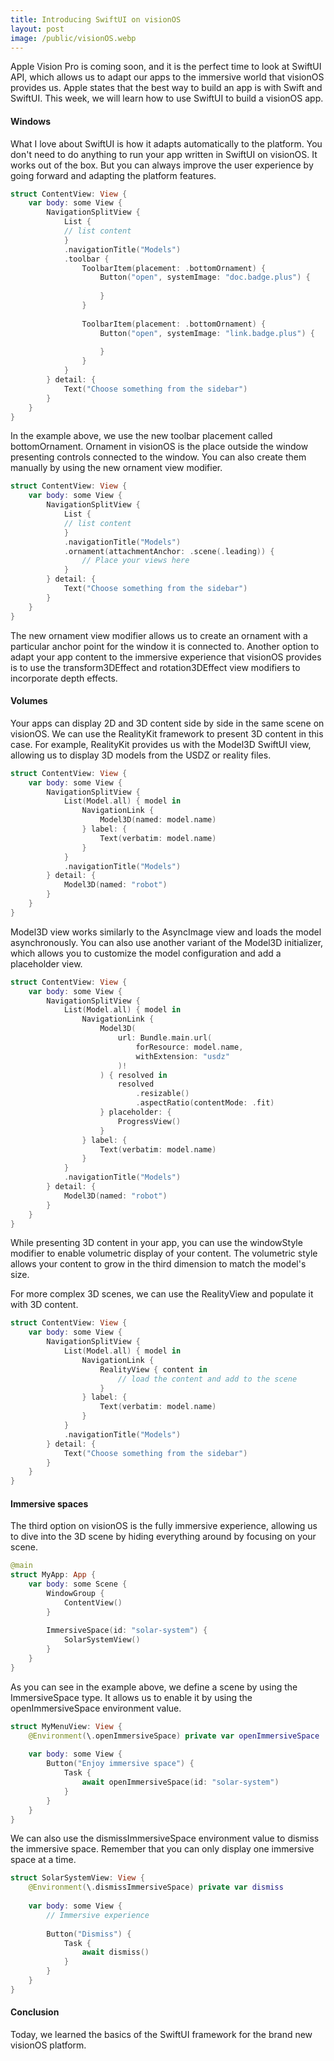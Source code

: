 ```yaml
---
title: Introducing SwiftUI on visionOS
layout: post
image: /public/visionOS.webp
---
```


Apple Vision Pro is coming soon, and it is the perfect time to look at SwiftUI API, which allows us to adapt our apps to the immersive world that visionOS provides us. Apple states that the best way to build an app is with Swift and SwiftUI. This week, we will learn how to use SwiftUI to build a visionOS app.

#### Windows
What I love about SwiftUI is how it adapts automatically to the platform. You don't need to do anything to run your app written in SwiftUI on visionOS. It works out of the box. But you can always improve the user experience by going forward and adapting the platform features.

```swift
struct ContentView: View {
    var body: some View {
        NavigationSplitView {
            List {
            // list content
            }
            .navigationTitle("Models")
            .toolbar {
                ToolbarItem(placement: .bottomOrnament) {
                    Button("open", systemImage: "doc.badge.plus") {
                        
                    }
                }
                
                ToolbarItem(placement: .bottomOrnament) {
                    Button("open", systemImage: "link.badge.plus") {
                        
                    }
                }
            }
        } detail: {
            Text("Choose something from the sidebar")
        }
    }
}
```

In the example above, we use the new toolbar placement called bottomOrnament. Ornament in visionOS is the place outside the window presenting controls connected to the window. You can also create them manually by using the new ornament view modifier.

```swift
struct ContentView: View {
    var body: some View {
        NavigationSplitView {
            List {
            // list content
            }
            .navigationTitle("Models")
            .ornament(attachmentAnchor: .scene(.leading)) {
                // Place your views here
            }
        } detail: {
            Text("Choose something from the sidebar")
        }
    }
}
```

The new ornament view modifier allows us to create an ornament with a particular anchor point for the window it is connected to. Another option to adapt your app content to the immersive experience that visionOS provides is to use the transform3DEffect and rotation3DEffect view modifiers to incorporate depth effects.

#### Volumes
Your apps can display 2D and 3D content side by side in the same scene on visionOS. We can use the RealityKit framework to present 3D content in this case. For example, RealityKit provides us with the Model3D SwiftUI view, allowing us to display 3D models from the USDZ or reality files.

```swift
struct ContentView: View {
    var body: some View {
        NavigationSplitView {
            List(Model.all) { model in
                NavigationLink {
                    Model3D(named: model.name)
                } label: {
                    Text(verbatim: model.name)
                }
            }
            .navigationTitle("Models")
        } detail: {
            Model3D(named: "robot")
        }
    }
}
```

Model3D view works similarly to the AsyncImage view and loads the model asynchronously. You can also use another variant of the Model3D initializer, which allows you to customize the model configuration and add a placeholder view.

```swift
struct ContentView: View {
    var body: some View {
        NavigationSplitView {
            List(Model.all) { model in
                NavigationLink {
                    Model3D(
                        url: Bundle.main.url(
                            forResource: model.name,
                            withExtension: "usdz"
                        )!
                    ) { resolved in
                        resolved
                            .resizable()
                            .aspectRatio(contentMode: .fit)
                    } placeholder: {
                        ProgressView()
                    }
                } label: {
                    Text(verbatim: model.name)
                }
            }
            .navigationTitle("Models")
        } detail: {
            Model3D(named: "robot")
        }
    }
}
```

While presenting 3D content in your app, you can use the windowStyle modifier to enable volumetric display of your content. The volumetric style allows your content to grow in the third dimension to match the model's size.

For more complex 3D scenes, we can use the RealityView and populate it with 3D content.

```swift
struct ContentView: View {
    var body: some View {
        NavigationSplitView {
            List(Model.all) { model in
                NavigationLink {
                    RealityView { content in
                        // load the content and add to the scene
                    }
                } label: {
                    Text(verbatim: model.name)
                }
            }
            .navigationTitle("Models")
        } detail: {
            Text("Choose something from the sidebar")
        }
    }
}
```

#### Immersive spaces
The third option on visionOS is the fully immersive experience, allowing us to dive into the 3D scene by hiding everything around by focusing on your scene.

```swift
@main
struct MyApp: App {
    var body: some Scene {
        WindowGroup {
            ContentView()
        }
        
        ImmersiveSpace(id: "solar-system") {
            SolarSystemView()
        }
    }
}
```

As you can see in the example above, we define a scene by using the ImmersiveSpace type. It allows us to enable it by using the openImmersiveSpace environment value.

```swift
struct MyMenuView: View {
    @Environment(\.openImmersiveSpace) private var openImmersiveSpace
    
    var body: some View {
        Button("Enjoy immersive space") {
            Task {
                await openImmersiveSpace(id: "solar-system")
            }
        }
    }
}
```

We can also use the dismissImmersiveSpace environment value to dismiss the immersive space. Remember that you can only display one immersive space at a time.

```swift
struct SolarSystemView: View {
    @Environment(\.dismissImmersiveSpace) private var dismiss
    
    var body: some View {
        // Immersive experience
        
        Button("Dismiss") {
            Task {
                await dismiss()
            }
        }
    }
}
```

#### Conclusion
Today, we learned the basics of the SwiftUI framework for the brand new visionOS platform.
